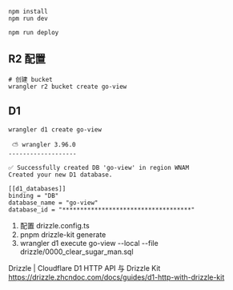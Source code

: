 ```
npm install
npm run dev
```

```
npm run deploy
```

## R2 配置
```shell
# 创建 bucket
wrangler r2 bucket create go-view
```
## D1

```shell
wrangler d1 create go-view

 ⛅️ wrangler 3.96.0
-------------------

✅ Successfully created DB 'go-view' in region WNAM
Created your new D1 database.

[[d1_databases]]
binding = "DB"
database_name = "go-view"
database_id = "************************************"

```

1. 配置 drizzle.config.ts
2. pnpm drizzle-kit generate
3. wrangler d1 execute go-view --local --file drizzle/0000_clear_sugar_man.sql 



Drizzle | Cloudflare D1 HTTP API 与 Drizzle Kit
https://drizzle.zhcndoc.com/docs/guides/d1-http-with-drizzle-kit